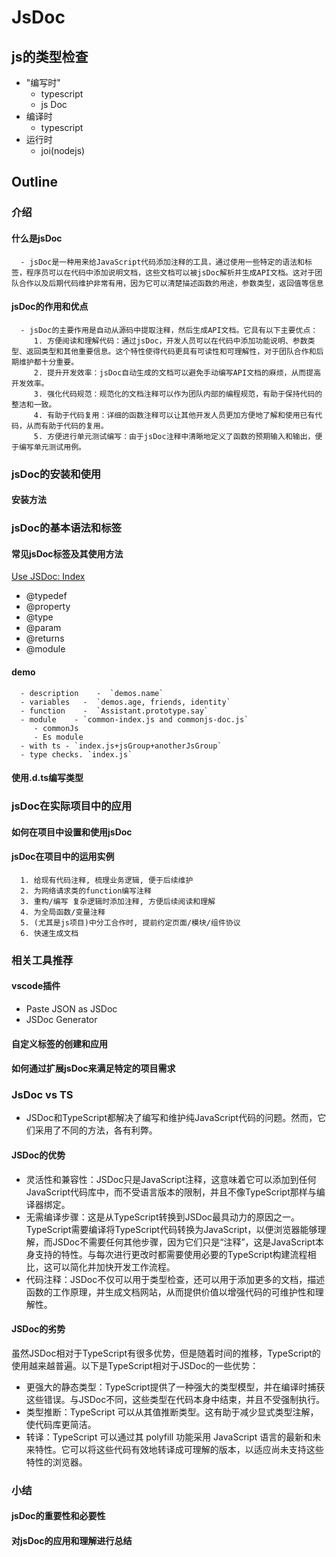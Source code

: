 # JsDoc

## js的类型检查
<!-- ts-vs-jsdoc -->
- "编写时"
  - typescript
  - js Doc
- 编译时
  - typescript
- 运行时
  - joi(nodejs)

## Outline

### 介绍
<!-- demo.js -->
#### 什么是jsDoc

      - jsDoc是一种用来给JavaScript代码添加注释的工具，通过使用一些特定的语法和标签，程序员可以在代码中添加说明文档，这些文档可以被jsDoc解析并生成API文档。这对于团队合作以及后期代码维护非常有用，因为它可以清楚描述函数的用途，参数类型，返回值等信息

#### jsDoc的作用和优点

      - jsDoc的主要作用是自动从源码中提取注释，然后生成API文档。它具有以下主要优点：
         1. 方便阅读和理解代码：通过jsDoc，开发人员可以在代码中添加功能说明、参数类型、返回类型和其他重要信息。这个特性使得代码更具有可读性和可理解性，对于团队合作和后期维护都十分重要。
         2. 提升开发效率：jsDoc自动生成的文档可以避免手动编写API文档的麻烦，从而提高开发效率。
         3. 强化代码规范：规范化的文档注释可以作为团队内部的编程规范，有助于保持代码的整洁和一致。
         4. 有助于代码复用：详细的函数注释可以让其他开发人员更加方便地了解和使用已有代码，从而有助于代码的复用。
         5. 方便进行单元测试编写：由于jsDoc注释中清晰地定义了函数的预期输入和输出，便于编写单元测试用例。

### jsDoc的安装和使用
<!-- demo.js -->

#### 安装方法

### jsDoc的基本语法和标签
<!-- demo.js -->
<!-- type.d.js -->

#### 常见jsDoc标签及其使用方法

[Use JSDoc: Index](https://jsdoc.app/)

- @typedef
- @property
- @type
- @param
- @returns
- @module

#### demo

      - description    -  `demos.name`
      - variables   -  `demos.age, friends, identity`
      - function    -  `Assistant.prototype.say`
      - module    - `common-index.js and commonjs-doc.js`
         - commonJs
         - Es module
      - with ts - `index.js+jsGroup+anotherJsGroup`
      - type checks. `index.js`

#### 使用.d.ts编写类型
<!-- type.d.ts -->
<!-- index.js -->

### jsDoc在实际项目中的应用

#### 如何在项目中设置和使用jsDoc

#### jsDoc在项目中的运用实例

      1. 给现有代码注释, 梳理业务逻辑, 便于后续维护
      2. 为网络请求类的function编写注释
      3. 重构/编写 复杂逻辑时添加注释, 方便后续阅读和理解
      4. 为全局函数/变量注释
      5. (尤其是js项目)中分工合作时, 提前约定页面/模块/组件协议
      6. 快速生成文档

### 相关工具推荐

#### vscode插件

- Paste JSON as JSDoc
  <!-- paste-json-as-jsdoc.json -->
- JSDoc Generator
  <!-- jsdoc-generator.js -->

#### 自定义标签的创建和应用

#### 如何通过扩展jsDoc来满足特定的项目需求

### JsDoc vs TS

- JSDoc和TypeScript都解决了编写和维护纯JavaScript代码的问题。然而，它们采用了不同的方法，各有利弊。

#### JSDoc的优势

- 灵活性和兼容性：JSDoc只是JavaScript注释，这意味着它可以添加到任何JavaScript代码库中，而不受语言版本的限制，并且不像TypeScript那样与编译器绑定。
- 无需编译步骤：这是从TypeScript转换到JSDoc最具动力的原因之一。TypeScript需要编译将TypeScript代码转换为JavaScript，以便浏览器能够理解，而JSDoc不需要任何其他步骤，因为它们只是“注释”，这是JavaScript本身支持的特性。与每次进行更改时都需要使用必要的TypeScript构建流程相比，这可以简化并加快开发工作流程。
- 代码注释：JSDoc不仅可以用于类型检查，还可以用于添加更多的文档，描述函数的工作原理，并生成文档网站，从而提供价值以增强代码的可维护性和理解性。

#### JSDoc的劣势

虽然JSDoc相对于TypeScript有很多优势，但是随着时间的推移，TypeScript的使用越来越普遍。以下是TypeScript相对于JSDoc的一些优势：

- 更强大的静态类型：TypeScript提供了一种强大的类型模型，并在编译时捕获这些错误。与JSDoc不同，这些类型在代码本身中结束，并且不受强制执行。
- 类型推断：TypeScript 可以从其值推断类型。这有助于减少显式类型注解，使代码库更简洁。
- 转译：TypeScript 可以通过其 polyfill 功能采用 JavaScript 语言的最新和未来特性。它可以将这些代码有效地转译成可理解的版本，以适应尚未支持这些特性的浏览器。

### 小结

#### jsDoc的重要性和必要性

#### 对jsDoc的应用和理解进行总结
